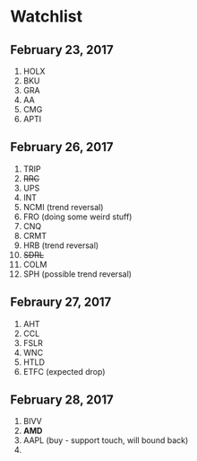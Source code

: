 # Watchlist 

## February 23, 2017
1. HOLX
2. BKU
3. GRA
4. AA
5. CMG
6. APTI



## February 26, 2017
1. TRIP
2. <del> RRC </del>
3. UPS
4. INT
5. NCMI (trend reversal)
6. FRO (doing some weird stuff) 
7. CNQ
8. CRMT 
9. HRB (trend reversal)
10. <del> SDRL </del>
11. COLM
12. SPH (possible trend reversal)



## Febraury 27, 2017
1. AHT
2. CCL
3. FSLR 
4. WNC 
5. HTLD
6. ETFC (expected drop)

## February 28, 2017
1. BIVV
2. **AMD** 
3. AAPL (buy - support touch, will bound back)
4. 
